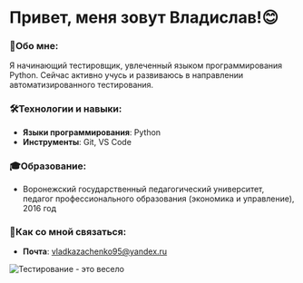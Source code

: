 # Привет, меня зовут Владислав!😊

### 🧑Обо мне:

Я начинающий тестировщик, увлеченный языком программирования Python. Сейчас активно учусь и развиваюсь в направлении автоматизированного тестирования.

### 🛠Технологии и навыки:
- **Языки программирования**: Python
- **Инструменты**: Git, VS Code
  
### 🎓Образование:
- Воронежский государственный педагогический университет, педагог профессионального образования (экономика и управление), 2016 год

### 📧Как со мной связаться:
- **Почта**: vladkazachenko95@yandex.ru

![Тестирование - это весело](https://habrastorage.org/r/w1560/getpro/habr/upload_files/a73/a35/b2a/a73a35b2a2203240b5aef21bd634820b.png)